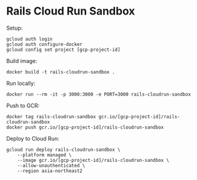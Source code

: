 # Rails Cloud Run Sandbox

Setup:

```
gcloud auth login
gcloud auth configure-docker
gcloud config set project [gcp-project-id]
```

Build image:

```
docker build -t rails-cloudrun-sandbox .
```

Run locally:

```
docker run --rm -it -p 3000:3000 -e PORT=3000 rails-cloudrun-sandbox
```

Push to GCR:

```
docker tag rails-cloudrun-sandbox gcr.io/[gcp-project-id]/rails-cloudrun-sandbox
docker push gcr.io/[gcp-project-id]/rails-cloudrun-sandbox
```

Deploy to Cloud Run:

```
gcloud run deploy rails-cloudrun-sandbox \
    --platform managed \
    --image gcr.io/[gcp-project-id]/rails-cloudrun-sandbox \
    --allow-unauthenticated \
    --region asia-northeast2
```
